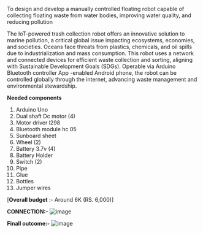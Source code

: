 To design and develop a manually controlled floating robot capable of collecting floating waste from water bodies, improving water quality, and reducing pollution

The IoT-powered trash collection robot offers an innovative solution to marine pollution, a critical global issue impacting ecosystems, economies, and societies. Oceans face threats from plastics, chemicals, and oil spills due to industrialization and mass consumption. This robot uses a network and connected devices for efficient waste collection and sorting, aligning with Sustainable Development Goals (SDGs). Operable via Arduino Bluetooth controller App -enabled Android phone, the robot can be controlled globally through the internet, advancing waste management and environmental stewardship.

**Needed components**
1. Arduino Uno 
2. Dual shaft Dc motor (4)
3. Motor driver l298
4. Bluetooth module hc 05
5. Sunboard sheet
6. Wheel (2)
7. Battery 3.7v (4)
8. Battery Holder 
9. Switch (2)
10. Pipe
11. Glue
12. Bottles
13. Jumper wires

[**Overall budget** :- Around 6K (RS. 6,000)]

**CONNECTION:-** ![image](https://github.com/user-attachments/assets/ccecb4bc-27dc-43d4-8213-e5707fc20264)

**Finall outcome:-**
![image](https://github.com/user-attachments/assets/bb692ae1-2617-4c07-93db-e8e4ba68b305)
